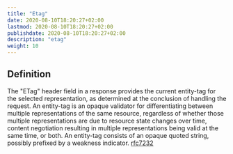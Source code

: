 ```yaml
---
title: "Etag"
date: 2020-08-10T18:20:27+02:00
lastmod: 2020-08-10T18:20:27+02:00
publishdate: 2020-08-10T18:20:27+02:00
description: "etag"
weight: 10
---
```

## Definition
The "ETag" header field in a response provides the current entity-tag
   for the selected representation, as determined at the conclusion of
   handling the request.  An entity-tag is an opaque validator for
   differentiating between multiple representations of the same
   resource, regardless of whether those multiple representations are
   due to resource state changes over time, content negotiation
   resulting in multiple representations being valid at the same time,
   or both.  An entity-tag consists of an opaque quoted string, possibly
   prefixed by a weakness indicator. [rfc7232](https://tools.ietf.org/html/rfc7232#section-2.3)
